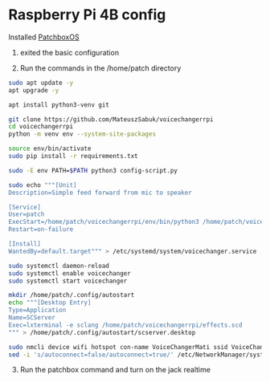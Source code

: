 # Raspberry Pi 4B config

Installed [PatchboxOS](https://blokas.io/patchbox-os/)

1. exited the basic configuration

2. Run the commands in the /home/patch directory

```bash
sudo apt update -y
apt upgrade -y

apt install python3-venv git

git clone https://github.com/MateuszSabuk/voicechangerrpi
cd voicechangerrpi
python -m venv env --system-site-packages

source env/bin/activate
sudo pip install -r requirements.txt

sudo -E env PATH=$PATH python3 config-script.py

sudo echo """[Unit]
Description=Simple feed forward from mic to speaker

[Service]
User=patch
ExecStart=/home/patch/voicechangerrpi/env/bin/python3 /home/patch/voicechangerrpi/run.py
Restart=on-failure

[Install]
WantedBy=default.target""" > /etc/systemd/system/voicechanger.service

sudo systemctl daemon-reload
sudo systemctl enable voicechanger
sudo systemctl start voicechanger

mkdir /home/patch/.config/autostart
echo """[Desktop Entry]
Type=Application
Name=SCServer
Exec=lxterminal -e sclang /home/patch/voicechangerrpi/effects.scd
""" > /home/patch/.config/autostart/scserver.desktop

sudo nmcli device wifi hotspot con-name VoiceChangerMati ssid VoiceChangerMati band bg password Password
sed -i 's/autoconnect=false/autoconnect=true/' /etc/NetworkManager/system-connections/VoiceChangerMati.nmconnection
```

3. Run the patchbox command and turn on the jack realtime